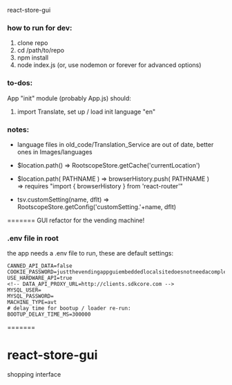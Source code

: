 react-store-gui


### how to run for dev:

1. clone repo
2. cd /path/to/repo
3. npm install
4. node index.js (or, use nodemon or forever for advanced options)

### to-dos:

App "init" module (probably App.js) should:  
1. import Translate, set up / load init language "en"

### notes:

- language files in old\_code/Translation\_Service are out of date, better ones in Images/languages

- $location.path() => RootscopeStore.getCache('currentLocation')
- $location.path( PATHNAME ) => browserHistory.push( PATHNAME )  
	=> requires "import { browserHistory } from 'react-router'"

- tsv.customSetting(name, dflt) => RootscopeStore.getConfig('customSetting.'+name, dflt)

=======
GUI refactor for the vending machine!

### .env file in root

the app needs a .env file to run, these are default settings:

```
CANNED_API_DATA=false
COOKIE_PASSWORD=justthevendingappguiembeddedlocalsitedoesnotneedacomplexcookiepassword
USE_HARDWARE_API=true
<!-- DATA_API_PROXY_URL=http://clients.sdkcore.com -->
MYSQL_USER=
MYSQL_PASSWORD=
MACHINE_TYPE=avt
# delay time for bootup / loader re-run:
BOOTUP_DELAY_TIME_MS=300000
```
=======
# react-store-gui
shopping interface

